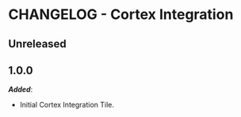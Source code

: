 # CHANGELOG - Cortex Integration

## Unreleased

## 1.0.0

***Added***:

* Initial Cortex Integration Tile.
